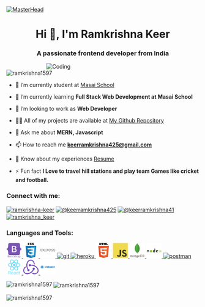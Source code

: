 [![MasterHead](https://camo.githubusercontent.com/f1c0fc76d120f760664938edd8e1818f9d407b03f8ce7d306e12094d8853b6a0/687474703a2f2f692e696d6775722e636f6d2f6337476d414a662e706e67)](https://Ramkrishna1597.io)

<h1 align="center">Hi 👋, I'm Ramkrishna Keer</h1>
<h3 align="center">A passionate frontend developer from India</h3>

<img align="right" alt="Coding" width="400" src="https://www.digisailor.com/assets/img/projects/Application-Development.gif">

<p align="left"> <img src="https://komarev.com/ghpvc/?username=ramkrishna1597&label=Profile%20views&color=0e75b6&style=flat" alt="ramkrishna1597" /> </p>

- 🔭 I’m currently student at <a href ="https://www.masaischool.com/" >Masai School</a>

- 🌱 I’m currently learning **Full Stack Web Development at Masai School**

- 👯 I’m looking to work as **Web Developer**

- 👨‍💻 All of my projects are available at <a href ="https://github.com/Ramkrishna1597?tab=repositories" >My Github Repository</a>

- 💬 Ask me about **MERN, Javascript**

- 📫 How to reach me **keerramkrishna425@gmail.com**

- 📄 Know about my experiences <a href ="https://drive.google.com/file/d/1WjCXVJnWP2wtoyip687JXUkl7HY-8nJq/view?usp=sharing/" >Resume</a>

- ⚡ Fun fact **I Love to travel hill stations and play team Games like cricket and football.**

<h3 align="left">Connect with me:</h3>
<p align="left">
<a href="https://linkedin.com/in/ramkrishna-keer" target="blank"><img align="center" src="https://raw.githubusercontent.com/rahuldkjain/github-profile-readme-generator/master/src/images/icons/Social/linked-in-alt.svg" alt="ramkrishna-keer" height="30" width="40" /></a>
<a href="https://medium.com/@keerramkrishna425" target="blank"><img align="center" src="https://raw.githubusercontent.com/rahuldkjain/github-profile-readme-generator/master/src/images/icons/Social/medium.svg" alt="@keerramkrishna425" height="30" width="40" /></a>
<a href="https://www.hackerrank.com/@keerramkrishna41" target="blank"><img align="center" src="https://raw.githubusercontent.com/rahuldkjain/github-profile-readme-generator/master/src/images/icons/Social/hackerrank.svg" alt="@keerramkrishna41" height="30" width="40" /></a>
<a href="https://www.leetcode.com/ramkrishna_keer" target="blank"><img align="center" src="https://raw.githubusercontent.com/rahuldkjain/github-profile-readme-generator/master/src/images/icons/Social/leet-code.svg" alt="ramkrishna_keer" height="30" width="40" /></a>
</p>

<h3 align="left">Languages and Tools:</h3>
<p align="left"> <a href="https://getbootstrap.com" target="_blank" rel="noreferrer"> <img src="https://raw.githubusercontent.com/devicons/devicon/master/icons/bootstrap/bootstrap-plain-wordmark.svg" alt="bootstrap" width="40" height="40"/> </a> <a href="https://www.w3schools.com/css/" target="_blank" rel="noreferrer"> <img src="https://raw.githubusercontent.com/devicons/devicon/master/icons/css3/css3-original-wordmark.svg" alt="css3" width="40" height="40"/> </a> <a href="https://expressjs.com" target="_blank" rel="noreferrer"> <img src="https://raw.githubusercontent.com/devicons/devicon/master/icons/express/express-original-wordmark.svg" alt="express" width="40" height="40"/> </a> <a href="https://git-scm.com/" target="_blank" rel="noreferrer"> <img src="https://www.vectorlogo.zone/logos/git-scm/git-scm-icon.svg" alt="git" width="40" height="40"/> </a> <a href="https://heroku.com" target="_blank" rel="noreferrer"> <img src="https://www.vectorlogo.zone/logos/heroku/heroku-icon.svg" alt="heroku" width="40" height="40"/> </a> <a href="https://www.w3.org/html/" target="_blank" rel="noreferrer"> <img src="https://raw.githubusercontent.com/devicons/devicon/master/icons/html5/html5-original-wordmark.svg" alt="html5" width="40" height="40"/> </a> <a href="https://developer.mozilla.org/en-US/docs/Web/JavaScript" target="_blank" rel="noreferrer"> <img src="https://raw.githubusercontent.com/devicons/devicon/master/icons/javascript/javascript-original.svg" alt="javascript" width="40" height="40"/> </a> <a href="https://www.mongodb.com/" target="_blank" rel="noreferrer"> <img src="https://raw.githubusercontent.com/devicons/devicon/master/icons/mongodb/mongodb-original-wordmark.svg" alt="mongodb" width="40" height="40"/> </a> <a href="https://nodejs.org" target="_blank" rel="noreferrer"> <img src="https://raw.githubusercontent.com/devicons/devicon/master/icons/nodejs/nodejs-original-wordmark.svg" alt="nodejs" width="40" height="40"/> </a> <a href="https://postman.com" target="_blank" rel="noreferrer"> <img src="https://www.vectorlogo.zone/logos/getpostman/getpostman-icon.svg" alt="postman" width="40" height="40"/> </a> <a href="https://reactjs.org/" target="_blank" rel="noreferrer"> <img src="https://raw.githubusercontent.com/devicons/devicon/master/icons/react/react-original-wordmark.svg" alt="react" width="40" height="40"/> </a> <a href="https://redux.js.org" target="_blank" rel="noreferrer"> <img src="https://raw.githubusercontent.com/devicons/devicon/master/icons/redux/redux-original.svg" alt="redux" width="40" height="40"/> </a> <a href="https://webpack.js.org" target="_blank" rel="noreferrer"> <img src="https://raw.githubusercontent.com/devicons/devicon/d00d0969292a6569d45b06d3f350f463a0107b0d/icons/webpack/webpack-original-wordmark.svg" alt="webpack" width="40" height="40"/> </a> </p>

<p><img align="left" src="https://github-readme-stats.vercel.app/api/top-langs?username=ramkrishna1597&show_icons=true&locale=en&layout=compact" alt="ramkrishna1597" /></p>

<p>&nbsp;<img align="center" src="https://github-readme-stats.vercel.app/api?username=ramkrishna1597&show_icons=true&locale=en" alt="ramkrishna1597" /></p>

<p><img align="center" src="https://github-readme-streak-stats.herokuapp.com/?user=ramkrishna1597&" alt="ramkrishna1597" /></p>
